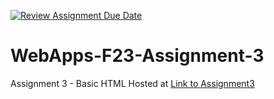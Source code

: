 [![Review Assignment Due Date](https://classroom.github.com/assets/deadline-readme-button-24ddc0f5d75046c5622901739e7c5dd533143b0c8e959d652212380cedb1ea36.svg)](https://classroom.github.com/a/q2-Q7VCy)
# WebApps-F23-Assignment-3
Assignment 3 - Basic HTML
Hosted at 
[Link to Assignment3](https://44-563-webapps-f23.github.io/44563-webapps-f23-assignment3-AiluriSrujana/)